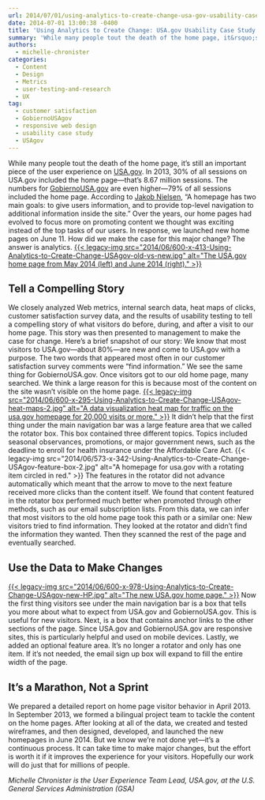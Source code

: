 ```yaml
---
url: 2014/07/01/using-analytics-to-create-change-usa-gov-usability-case-study.md
date: 2014-07-01 13:00:38 -0400
title: 'Using Analytics to Create Change: USA.gov Usability Case Study'
summary: 'While many people tout the death of the home page, it&rsquo;s still an important piece of the user experience on USA.gov. In 2013, 30% of all sessions on USA.gov included the home page&mdash;that&rsquo;s 8.67 million sessions. The numbers for GobiernoUSA.gov are even higher&mdash;79% of all sessions included the home page. According to Jakob Nielsen, &ldquo;A'
authors:
  - michelle-chronister
categories:
  - Content
  - Design
  - Metrics
  - user-testing-and-research
  - UX
tag:
  - customer satisfaction
  - GobiernoUSAgov
  - responsive web design
  - usability case study
  - USAgov
---
```


While many people tout the death of the home page, it’s still an important piece of the user experience on [USA.gov](http://www.usa.gov/). In 2013, 30% of all sessions on USA.gov included the home page—that’s 8.67 million sessions. The numbers for [GobiernoUSA.gov](http://www.usa.gov/gobiernousa/index.shtml) are even higher—79% of all sessions included the home page. According to [Jakob Nielsen](http://www.nngroup.com/articles/homepage-real-estate-allocation/), “A homepage has two main goals: to give users information, and to provide top-level navigation to additional information inside the site.” Over the years, our home pages had evolved to focus more on promoting content we thought was exciting instead of the top tasks of our users. In response, we launched new home pages on June 11. How did we make the case for this major change? The answer is analytics. [{{< legacy-img src="2014/06/600-x-413-Using-Analytics-to-Create-Change-USAgov-old-vs-new.jpg" alt="The USA.gov home page from May 2014 (left) and June 2014 (right)." >}}](https://s3.amazonaws.com/sitesusa/wp-content/uploads/sites/212/2014/06/937-x-645-Using-Analytics-to-Create-Change-USAgov-old-vs-new.jpg)

## Tell a Compelling Story

We closely analyzed Web metrics, internal search data, heat maps of clicks, customer satisfaction survey data, and the results of usability testing to tell a compelling story of what visitors do before, during, and after a visit to our home page. This story was then presented to management to make the case for change. Here’s a brief snapshot of our story: We know that most visitors to USA.gov—about 80%—are new and come to USA.gov with a purpose. The two words that appeared most often in our customer satisfaction survey comments were “find information.” We see the same thing for GobiernoUSA.gov. Once visitors got to our old home page, many searched. We think a large reason for this is because most of the content on the site wasn’t visible on the home page. [{{< legacy-img src="2014/06/600-x-295-Using-Analytics-to-Create-Change-USAgov-heat-maps-2.jpg" alt="A data visualization heat map for traffic on the usa.gov homepage for 20,000 visits or more." >}}](https://s3.amazonaws.com/sitesusa/wp-content/uploads/sites/212/2014/06/650-x-320-Using-Analytics-to-Create-Change-USAgov-heat-maps-2.jpg) It didn’t help that the first thing under the main navigation bar was a large feature area that we called the rotator box. This box contained three different topics. Topics included seasonal observances, promotions, or major government news, such as the deadline to enroll for health insurance under the Affordable Care Act. {{< legacy-img src="2014/06/573-x-342-Using-Analytics-to-Create-Change-USAgov-feature-box-2.jpg" alt="A homepage for usa.gov with a rotating item circled in red." >}} The features in the rotator did not advance automatically which meant that the arrow to move to the next feature received more clicks than the content itself. We found that content featured in the rotator box performed much better when promoted through other methods, such as our email subscription lists. From this data, we can infer that most visitors to the old home page took this path or a similar one: New visitors tried to find information. They looked at the rotator and didn’t find the information they wanted. Then they scanned the rest of the page and eventually searched.

## Use the Data to Make Changes

[{{< legacy-img src="2014/06/600-x-978-Using-Analytics-to-Create-Change-USAgov-new-HP.jpg" alt="The new USA.gov home page." >}}](https://s3.amazonaws.com/sitesusa/wp-content/uploads/sites/212/2014/06/980-x-1598-Using-Analytics-to-Create-Change-USAgov-new-HP.jpg) Now the first thing visitors see under the main navigation bar is a box that tells you more about what to expect from USA.gov and GobiernoUSA.gov. This is useful for new visitors. Next, is a box that contains anchor links to the other sections of the page. Since USA.gov and GobiernoUSA.gov are responsive sites, this is particularly helpful and used on mobile devices. Lastly, we added an optional feature area. It’s no longer a rotator and only has one item. If it’s not needed, the email sign up box will expand to fill the entire width of the page.

## It’s a Marathon, Not a Sprint

We prepared a detailed report on home page visitor behavior in April 2013. In September 2013, we formed a bilingual project team to tackle the content on the home pages. After looking at all of the data, we created and tested wireframes, and then designed, developed, and launched the new homepages in June 2014. But we know we’re not done yet—it’s a continuous process. It can take time to make major changes, but the effort is worth it if it improves the experience for your visitors. Hopefully our work will do just that for millions of people.

_Michelle Chronister is the User Experience Team Lead, USA.gov, at the U.S. General Services Administration (GSA)_